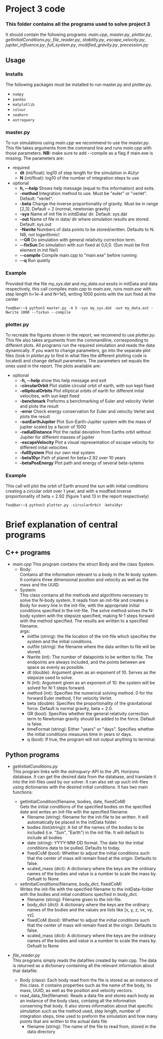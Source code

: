 # Project 3 code
### This folder contains all the programs used to solve project 3
It should contain the following programs:
*main.cpp*,
*master.py*,
*plotter.py*,
*getInitialConditions.py*,
*file_reader.py*,
*stability.py*,
*escape_velocity.py*,
*jupiter_influence.py*,
*full_system.py*,
*modified_gravity.py*,
*precession.py*

## Usage
### Installs
The following packages must be installed to run master.py and plotter.py. 

- `numpy`
- `pandas`
- `matplotlib`
- `colour`
- `seaborn`
- `astroquery`


### master.py
To run simulations using *main.cpp* we recommend to use the *master.py*. This file takes arguments from the command line and runs *main.cpp*
with those parameters. **NB:** make sure to add --compile as a flag if main.exe is missing. The parameters are:
- required
    * **dt** (int/float): log10 of step length for the simulation in AU/yr
    * **N** (int/float): log10 of the number of integration steps to use
- optional
    * **h, --help** Shows help message (equal to this information) and exits.
    * **-method** Integration method to use. Must be "euler" or "verlet". Default: "verlet".
    * **-beta** Change the inverse proportionality of gravity. Must be in range [2,3]. Default = 2 (normal, newtonian gravity)
    * **-sys** Name of init file in initdData/ dir. Default: sys.dat
    * **-out** Name of file in data/ dir where simulation results are stored. Default: sys.out
    * **-Nwrite** Numbers of data points to be stored/written. Defaults to N. NB, not logarithmic!
    * **--GR** Do simulation with general relativity correction term.
    * **--fixSun**  Do simulation with sun fixed at 0,0,0. (Sun must be first element in init file!)
    * **--compile** Compile main.cpp to "main.exe" before running
    * **--q** Run quietly

### Example
Provided that the file *my_sys.dat* and *my_data.out* exsits in initData and data respectively, this call compiles *main.cpp* to *main.exe*, runs *main.exe* with step length h=1e-4 and N=1e5, writing 1000 points with the sun fixed at the center 
```console
foo@bar:~$ python3 master.py -4 5 -sys my_sys.dat -out my_data.out -Nwrite 1000 --fixSun --compile
```
### plotter.py
To recreate the figures shown in the report, we recomend to use *plotter.py*. This file also takes arguments from the commandline, corresponding to different plots. All programs run the required simulation and reads the data dynamically. If you want to change parameters, go into the separate plot files (look in *plotter.py* to find in what files the different plotting code is located) and change default parameters. The parameters set equals the ones used in the report. The plots available are:
- optional
  * **-h, --help**         show this help message and exit
  * **-circularOrbit**     Plot stable circulat orbit of earth, with sun kept fixed
  * **-ellipticalOrbits**  Plot elliptical orbits of earth for different inital velocities, with sun kept fixed
  * **-benchmark**         Preforms a benchmarking of Euler and velocity Verlet and plots the result
  * **-error**             Check energy conservation for Euler and velocity Verlet and plots the result
  * **-sunEarthJupiter**   Plot Sun-Earth-Jupiter system with the mass of jupiter scaled by a facotr of 1000
  * **-radialDistance**    Plot the radial deviation from Earths orbit without Jupiter for different masses of jupiter
  * **-escapeVelocity**    Plot a visual representation of escape velocity for different inital velocities
  * **-fullSystem**        Plot our own real system
  * **-beta10yr**          Path of planet for beta=2.92 over 10 years
  * **-betaPosEnergy**     Plot path and energy of several beta-sytems


### Example
This call will plot the orbit of Earth around the sun with initial conditions creating a circular orbit over 1 year, and with a modfied inverse proportionality of beta = 2.92 (figure 1 and 13 in the report respectively)  
```console
foo@bar:~$ python3 plotter.py -circularOrbit -beta10yr
```

# Brief explanation of central programs
## C++ programs
- *main.cpp*
This program contains the struct Body and the class System.
  * Body:  
    Contains all the information relevant to a body in the
    N-body system. It contains three dimensional position and
    velocity as well as the mass and the UUID.
  * System:  
    This class contains all the methods and algorithms necessary to
    solve the N-body system. It reads from an init-file and creates
    a Body for every line in the init-file, with the appropriate
    initial conditions specified in the init-file. The solve method
    solves the N-body system with the stepsize specified, making
    N-1 steps forward with the method specified. The results are
    written to a specified filename.  
args:  
    * initfile (string): the file location of the init-file which
    specifies the system and the initial conditions.  
    * outfile (string): the filename where the data written to file
    will be stored.  
    * Nwrite (int): The number of datapoints to be written to file.
    The endpoints are always included, and the points between are
    space as evenly as possible.  
    * dt (double): Argument given as an exponent of 10. Serves as the
    stepsize used to solve.  
    * N (int): Argument given as an exponent of 10. the system will be
    solved for N-1 steps forward.  
    * method (int): Specifies the numerical solving method. 0 for the
    forward Euler method, 1 for velocity Verlet.  
    * beta (double): Specifies the proportionality of the gravitational
    force. Default is normal gravity, beta = 2.0.  
    * GR (bool): Specifies whether the general relativity correction term
    to Newtonian gravity should be added to the force. Default is false.  
    * timeFormat (string): Either "years" or "days". Specifies whether the
    initial conditions measures time in years or days.  
    * q (bool): If true, the program will not output anything to terminal.

## Python programs
- *getInitialConditions.py*  
This program links with the *astroquery*-API to the JPL Horizons database. It can
get the desired data from the database, and translate it into the init-files used
by our solver. It can also set up such init-files using dictionaries with the
desired initial conditions. It has two main functions:
  * getInitialCondition(filename, bodies, date, fixedCoM)  
  Gets the initial conditions of the specified bodies on the specified date and writes
  an init-file with the specified filename.
    * filename (string): filename for the init-file to be written. It will automatically
    be placed in the initData folder.
    * bodies (list(string)): A list of the names of the bodies to be included 
    (i.e. "Sun", "Earth") in the init file. It will default to include all bodies
    * date (string): YYYY-MM-DD format. The date for the initial conditions data to
    be pulled. Defaults to today.
    * fixedCoM (bool): Whether to adjust the initial conditions such that the center
    of mass will remain fixed at the origin. Defaults to false.
    * scaled_mass (dict): A dictionary where the keys are the ordinary names of the bodies and value is 
    a number to scale the mass by. Defualt to None 
  * setInitialConditions(filename, body_dict, fixedCoM)  
  Writes the init-file with the specified filename to the initData-folder with the bodies
  and initial conditions specfied in body_dict.
    * filename (string): Filename given to the init-file.
    * body_dict (dict): A dictionary where the keys are the ordinary names of the bodies
    and the values are lists like [x, y, z, vx, vy, vz].
    * fixedCoM (bool): Whether to adjust the initial conditions such that the center
    of mass will remain fixed at the origin. Defaults to false.
    * scaled_mass (dict): A dictionary where the keys are the ordinary names of the bodies and value is 
    a number to scale the mass by. Defualt to None 
    
- *file_reader.py*  
This programs simply reads the datafiles created by main.cpp. The data is returned as a dictionary containing all 
the relevant information about that datafile. 
   * Body (class): Each body read from the file is stored as an instance of this class. It contains properties such as the name of the body,
   its mass, UUID, as well as the position  and velocity vectors.
   * read_data_file(filename):
   Reads a data file and stores each body as an instance of the body class, containg all the information conserning that body. 
   It also stores information about that specific simulation such as the method used, step length, number of integration steps,
   time used to preform the simulation and how many points that are written to the actual data file
     * filename (string): The name of the file to read from, stored in the data directory 
